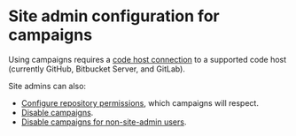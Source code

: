 # Site admin configuration for campaigns

Using campaigns requires a [code host connection](../../../admin/external_service/index.md) to a supported code host (currently GitHub, Bitbucket Server, and GitLab).

Site admins can also:

- [Configure repository permissions](../../../admin/repo/permissions.md), which campaigns will respect.
- [Disable campaigns](../explanations/permissions_in_campaigns.md#disabling-campaigns).
- [Disable campaigns for non-site-admin users](../explanations/permissions_in_campaigns.md#disabling-campaigns-for-non-site-admin-users).
